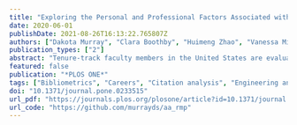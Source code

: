 ```yaml
---
title: "Exploring the Personal and Professional Factors Associated with Student Evaluations of Tenure-Track Faculty"
date: 2020-06-01
publishDate: 2021-08-26T16:13:22.765807Z
authors: ["Dakota Murray", "Clara Boothby", "Huimeng Zhao", "Vanessa Minik", "Nicolas Bérubé", "Vincent Larivière", "Cassidy R. Sugimoto"]
publication_types: ["2"]
abstract: "Tenure-track faculty members in the United States are evaluated on their performance in both research and teaching. In spite of accusations of bias and invalidity, student evaluations of teaching have dominated teaching evaluation at U.S. universities. However, studies on the topic have tended to be limited to particular institutional and disciplinary contexts. Moreover, in spite of the idealistic assumption that research and teaching are mutually beneficial, few studies have examined the link between research performance and student evaluations of teaching. In this study, we conduct a large scale exploratory analysis of the factors associated with student evaluations of teachers, controlling for heterogeneous institutional and disciplinary contexts. We source public student evaluations of teaching from RateMyProfessor.com and information regarding career and contemporary research performance indicators from the company Academic Analytics. The factors most associated with higher student ratings were the attractiveness of the faculty and the student's interest in the class; the factors most associated with lower student ratings were course difficulty and whether student comments mentioned an accent or a teaching assistant. Moreover, faculty tended to be rated more highly when they were young, male, White, in the Humanities, and held a rank of full professor. We observed little to no evidence of any relationship, positive or negative, between student evaluations of teaching and research performance. These results shed light on what factors relate to student evaluations of teaching across diverse contexts and contribute to the continuing discussion teaching evaluation and faculty assessment."
featured: false
publication: "*PLOS ONE*"
tags: ["Bibliometrics", "Careers", "Citation analysis", "Engineering and technology", "Instructors", "Social sciences", "Teachers", "Universities"]
doi: "10.1371/journal.pone.0233515"
url_pdf: "https://journals.plos.org/plosone/article?id=10.1371/journal.pone.0233515"
url_code: "https://github.com/murrayds/aa_rmp"
---
```


